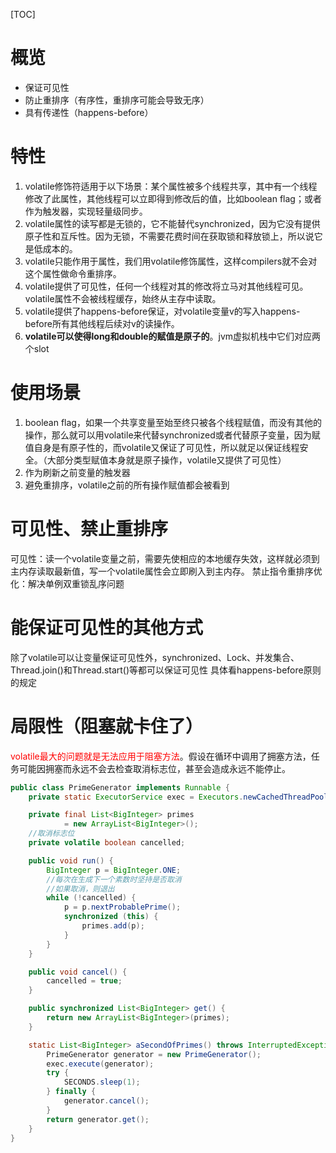 [TOC]

# 概览
+ 保证可见性
+ 防止重排序（有序性，重排序可能会导致无序）
+ 具有传递性（happens-before）
# 特性
1. volatile修饰符适用于以下场景：某个属性被多个线程共享，其中有一个线程修改了此属性，其他线程可以立即得到修改后的值，比如boolean flag；或者作为触发器，实现轻量级同步。
2. volatile属性的读写都是无锁的，它不能替代synchronized，因为它没有提供原子性和互斥性。因为无锁，不需要花费时间在获取锁和释放锁上，所以说它是低成本的。
3. volatile只能作用于属性，我们用volatile修饰属性，这样compilers就不会对这个属性做命令重排序。
4. volatile提供了可见性，任何一个线程对其的修改将立马对其他线程可见。volatile属性不会被线程缓存，始终从主存中读取。
5. volatile提供了happens-before保证，对volatile变量v的写入happens-before所有其他线程后续对v的读操作。
6. **volatile可以使得long和double的赋值是原子的**。jvm虚拟机栈中它们对应两个slot
# 使用场景
1. boolean flag，如果一个共享变量至始至终只被各个线程赋值，而没有其他的操作，那么就可以用volatile来代替synchronized或者代替原子变量，因为赋值自身是有原子性的，而volatile又保证了可见性，所以就足以保证线程安全。（大部分类型赋值本身就是原子操作，volatile又提供了可见性）
2. 作为刷新之前变量的触发器
3. 避免重排序，volatile之前的所有操作赋值都会被看到
# 可见性、禁止重排序
可见性：读一个volatile变量之前，需要先使相应的本地缓存失效，这样就必须到主内存读取最新值，写一个volatile属性会立即刷入到主内存。
禁止指令重排序优化：解决单例双重锁乱序问题
# 能保证可见性的其他方式
除了volatile可以让变量保证可见性外，synchronized、Lock、并发集合、Thread.join()和Thread.start()等都可以保证可见性
具体看happens-before原则的规定
# 局限性（阻塞就卡住了）
<font color="red">volatile最大的问题就是无法应用于阻塞方法</font>。假设在循环中调用了拥塞方法，任务可能因拥塞而永远不会去检查取消标志位，甚至会造成永远不能停止。
```java
public class PrimeGenerator implements Runnable {
    private static ExecutorService exec = Executors.newCachedThreadPool();

    private final List<BigInteger> primes
            = new ArrayList<BigInteger>();
    //取消标志位
    private volatile boolean cancelled;

    public void run() {
        BigInteger p = BigInteger.ONE;
        //每次在生成下一个素数时坚持是否取消
        //如果取消，则退出
        while (!cancelled) {
            p = p.nextProbablePrime();
            synchronized (this) {
                primes.add(p);
            }
        }
    }

    public void cancel() {
        cancelled = true;
    }

    public synchronized List<BigInteger> get() {
        return new ArrayList<BigInteger>(primes);
    }

    static List<BigInteger> aSecondOfPrimes() throws InterruptedException {
        PrimeGenerator generator = new PrimeGenerator();
        exec.execute(generator);
        try {
            SECONDS.sleep(1);
        } finally {
            generator.cancel();
        }
        return generator.get();
    }
}
```